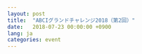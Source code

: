 ```yaml
---
layout: post
title:  "ABCIグランドチャレンジ2018（第2回）"
date:   2018-07-23 00:00:00 +0900
lang: ja
categories: event
---
```

